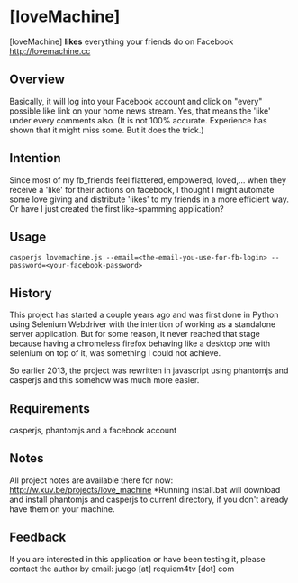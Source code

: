 # \[loveMachine\] 
\[loveMachine\] **likes** everything your friends do on Facebook  
http://lovemachine.cc

## Overview
Basically, it will log into your Facebook account and click on "every" possible like link on your home news stream. Yes, that means the 'like' under every comments also. (It is not 100% accurate. Experience has shown that it might miss some. But it does the trick.)

## Intention
Since most of my fb_friends feel flattered, empowered, loved,... when they receive a 'like' for their actions on facebook, I thought I might automate some love giving and distribute 'likes' to my friends in a more efficient way. Or have I just created the first like-spamming application?

## Usage
`casperjs lovemachine.js --email=<the-email-you-use-for-fb-login> --password=<your-facebook-password>`

## History
This project has started a couple years ago and was first done in Python using Selenium Webdriver with the intention of working as a standalone server application. But for some reason, it never reached that stage because having a chromeless firefox behaving like a desktop one with selenium on top of it, was something I could not achieve. 

So earlier 2013, the project was rewritten in javascript using phantomjs and casperjs and this somehow was much more easier.

## Requirements
casperjs, phantomjs and a facebook account

## Notes
All project notes are available there for now: <http://w.xuv.be/projects/love_machine>
*Running install.bat will download and install phantomjs and casperjs to current directory, if you don't already have them on your machine.

## Feedback
If you are interested in this application or have been testing it, please contact the author by email: juego [at] requiem4tv [dot] com
